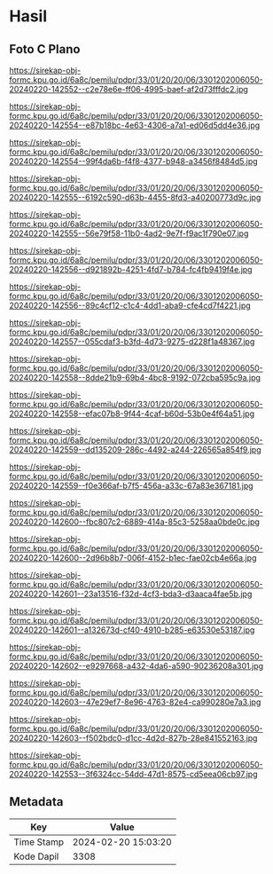 # Hasil

## Foto C Plano

https://sirekap-obj-formc.kpu.go.id/6a8c/pemilu/pdpr/33/01/20/20/06/3301202006050-20240220-142552--c2e78e6e-ff06-4995-baef-af2d73fffdc2.jpg

https://sirekap-obj-formc.kpu.go.id/6a8c/pemilu/pdpr/33/01/20/20/06/3301202006050-20240220-142554--e87b18bc-4e63-4306-a7a1-ed06d5dd4e36.jpg

https://sirekap-obj-formc.kpu.go.id/6a8c/pemilu/pdpr/33/01/20/20/06/3301202006050-20240220-142554--99f4da6b-f4f8-4377-b948-a3456f8484d5.jpg

https://sirekap-obj-formc.kpu.go.id/6a8c/pemilu/pdpr/33/01/20/20/06/3301202006050-20240220-142555--6192c590-d63b-4455-8fd3-a40200773d9c.jpg

https://sirekap-obj-formc.kpu.go.id/6a8c/pemilu/pdpr/33/01/20/20/06/3301202006050-20240220-142555--56e79f58-11b0-4ad2-9e7f-f9ac1f790e07.jpg

https://sirekap-obj-formc.kpu.go.id/6a8c/pemilu/pdpr/33/01/20/20/06/3301202006050-20240220-142556--d921892b-4251-4fd7-b784-fc4fb9419f4e.jpg

https://sirekap-obj-formc.kpu.go.id/6a8c/pemilu/pdpr/33/01/20/20/06/3301202006050-20240220-142556--89c4cf12-c1c4-4dd1-aba9-cfe4cd7f4221.jpg

https://sirekap-obj-formc.kpu.go.id/6a8c/pemilu/pdpr/33/01/20/20/06/3301202006050-20240220-142557--055cdaf3-b3fd-4d73-9275-d228f1a48367.jpg

https://sirekap-obj-formc.kpu.go.id/6a8c/pemilu/pdpr/33/01/20/20/06/3301202006050-20240220-142558--8dde21b9-69b4-4bc8-9192-072cba595c9a.jpg

https://sirekap-obj-formc.kpu.go.id/6a8c/pemilu/pdpr/33/01/20/20/06/3301202006050-20240220-142558--efac07b8-9f44-4caf-b60d-53b0e4f64a51.jpg

https://sirekap-obj-formc.kpu.go.id/6a8c/pemilu/pdpr/33/01/20/20/06/3301202006050-20240220-142559--dd135209-286c-4492-a244-226565a854f9.jpg

https://sirekap-obj-formc.kpu.go.id/6a8c/pemilu/pdpr/33/01/20/20/06/3301202006050-20240220-142559--f0e366af-b7f5-456a-a33c-67a83e367181.jpg

https://sirekap-obj-formc.kpu.go.id/6a8c/pemilu/pdpr/33/01/20/20/06/3301202006050-20240220-142600--fbc807c2-6889-414a-85c3-5258aa0bde0c.jpg

https://sirekap-obj-formc.kpu.go.id/6a8c/pemilu/pdpr/33/01/20/20/06/3301202006050-20240220-142600--2d96b8b7-006f-4152-b1ec-fae02cb4e66a.jpg

https://sirekap-obj-formc.kpu.go.id/6a8c/pemilu/pdpr/33/01/20/20/06/3301202006050-20240220-142601--23a13516-f32d-4cf3-bda3-d3aaca4fae5b.jpg

https://sirekap-obj-formc.kpu.go.id/6a8c/pemilu/pdpr/33/01/20/20/06/3301202006050-20240220-142601--a132673d-cf40-4910-b285-e63530e53187.jpg

https://sirekap-obj-formc.kpu.go.id/6a8c/pemilu/pdpr/33/01/20/20/06/3301202006050-20240220-142602--e9297668-a432-4da6-a590-90236208a301.jpg

https://sirekap-obj-formc.kpu.go.id/6a8c/pemilu/pdpr/33/01/20/20/06/3301202006050-20240220-142603--47e29ef7-8e96-4763-82e4-ca990280e7a3.jpg

https://sirekap-obj-formc.kpu.go.id/6a8c/pemilu/pdpr/33/01/20/20/06/3301202006050-20240220-142603--f502bdc0-d1cc-4d2d-827b-28e841552163.jpg

https://sirekap-obj-formc.kpu.go.id/6a8c/pemilu/pdpr/33/01/20/20/06/3301202006050-20240220-142553--3f6324cc-54dd-47d1-8575-cd5eea06cb97.jpg


## Metadata

| Key        | Value               |
| ---------- | ------------------- |
| Time Stamp | 2024-02-20 15:03:20 |
| Kode Dapil | 3308                |



